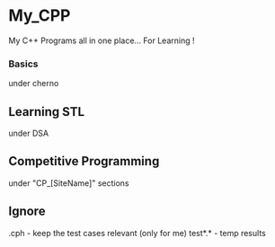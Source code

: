 # My_CPP
My C++ Programs all in one place... For Learning !

### Basics 
under cherno

## Learning STL
under DSA

## Competitive Programming 
under "CP_[SiteName]" sections 

## Ignore
.cph - keep the test cases relevant (only for me)
test*.* - temp results

